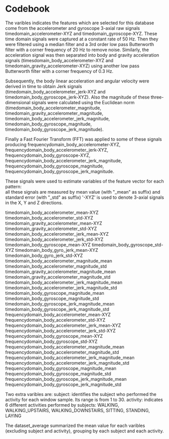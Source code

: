 Codebook
=================

The varibles indicates the features which are selected for this database come from the accelerometer and gyroscope 3-axial raw signals timedomain_accelerometer-XYZ and timedomain_gyroscope-XYZ. These time domain signals were captured at a constant rate of 50 Hz. Then they were filtered using a median filter and a 3rd order low pass Butterworth filter with a corner frequency of 20 Hz to remove noise. Similarly, the acceleration signal was then separated into body and gravity acceleration signals (timesdomain_body_accelerometer-XYZ and timedomain_gravity_accelerometer-XYZ) using another low pass Butterworth filter with a corner frequency of 0.3 Hz. 

Subsequently, the body linear acceleration and angular velocity were derived in time to obtain Jerk signals (timedomain_body_accelerometer_jerk-XYZ and timedomain_body_gyroscope_jerk-XYZ). Also the magnitude of these three-dimensional signals were calculated using the Euclidean norm (timedomain_body_accelerometer_magnitude, timedomain_gravity_accelerometer_magnitude, timedomain_body_accelerometer_jerk_magnitude, timedomain_body_gyroscope_magnitude, timedomain_body_gyroscope_jerk_magnitude). 

Finally a Fast Fourier Transform (FFT) was applied to some of these signals producing frequencydomain_body_accelerometer-XYZ, frequencydomain_body_accelerometer_jerk-XYZ, frequencydomain_body_gyroscope-XYZ, frequencydomain_body_accelerometer_jerk_magnitude, frequencydomain_body_gyroscope_magnitude, frequencydomain_body_gyroscope_jerk_magnitude. 

These signals were used to estimate variables of the feature vector for each pattern:  
all these signals are measured by mean value (with "_mean" as suffix) and standard error (with "_std" as suffix)
'-XYZ' is used to denote 3-axial signals in the X, Y and Z directions.

timedomain_body_accelerometer_mean-XYZ
timedomain_body_accelerometer_std-XYZ
timedomain_gravity_accelerometer_mean-XYZ
timedomain_gravity_accelerometer_std-XYZ
timedomain_body_accelerometer_jerk_mean-XYZ
timedomain_body_accelerometer_jerk_std-XYZ
timedomain_body_gyroscope_mean-XYZ
timedomain_body_gyroscope_std-XYZ
timedomain_body_gyro_jerk_mean-XYZ
timedomain_body_gyro_jerk_std-XYZ
timedomain_body_accelerometer_magnitude_mean
timedomain_body_accelerometer_magnitude_std
timedomain_gravity_accelerometer_magnitude_mean
timedomain_gravity_accelerometer_magnitude_std
timedomain_body_accelerometer_jerk_magnitude_mean
timedomain_body_accelerometer_jerk_magnitude_std
timedomain_body_gyroscope_magnitude_mean
timedomain_body_gyroscope_magnitude_std
timedomain_body_gyroscope_jerk_magnitude_mean
timedomain_body_gyroscope_jerk_magnitude_std
frequencydomain_body_accelerometer_mean-XYZ
frequencydomain_body_accelerometer_std-XYZ
frequencydomain_body_accelerometer_jerk_mean-XYZ
frequencydomain_body_accelerometer_jerk_std-XYZ
frequencydomain_body_gyroscope_mean-XYZ
frequencydomain_body_gyroscope_std-XYZ
frequencydomain_body_accelerometer_magnitude_mean
frequencydomain_body_accelerometer_magnitude_std
frequencydomain_body_accelerometer_jerk_magnitude_mean
frequencydomain_body_accelerometer_jerk_magnitude_std
frequencydomain_body_gyroscope_magnitude_mean
frequencydomain_body_gyroscope_magnitude_std
frequencydomain_body_gyroscope_jerk_magnitude_mean
frequencydomain_body_gyroscope_jerk_magnitude_std

Two extra varibles are:
subject: identifies the subject who performed the activity for each window sample. Its range is from 1 to 30.
activity: indicates 6 different activities performed by subjects: WALKING, WALKING_UPSTAIRS, WALKING_DOWNSTAIRS, SITTING, STANDING, LAYING

The dataset_average summarized the mean value for each varibles (excluding subject and activity), grouping by each subject and each activity. 



